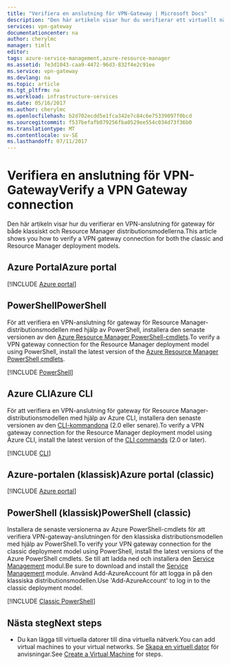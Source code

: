 ```yaml
---
title: "Verifiera en anslutning för VPN-Gateway | Microsoft Docs"
description: "Den här artikeln visar hur du verifierar ett virtuellt nätverk VPN Gateway-anslutningen."
services: vpn-gateway
documentationcenter: na
author: cherylmc
manager: timlt
editor: 
tags: azure-service-management,azure-resource-manager
ms.assetid: 7e3d1043-caa9-4472-96d3-832f4e2c91ee
ms.service: vpn-gateway
ms.devlang: na
ms.topic: article
ms.tgt_pltfrm: na
ms.workload: infrastructure-services
ms.date: 05/16/2017
ms.author: cherylmc
ms.openlocfilehash: b2d702ecdd5e1fca342e7c84c6e75339097f0bcd
ms.sourcegitcommit: f537befafb079256fba0529ee554c034d73f36b0
ms.translationtype: MT
ms.contentlocale: sv-SE
ms.lasthandoff: 07/11/2017
---
```

# <a name="verify-a-vpn-gateway-connection"></a><span data-ttu-id="94e50-103">Verifiera en anslutning för VPN-Gateway</span><span class="sxs-lookup"><span data-stu-id="94e50-103">Verify a VPN Gateway connection</span></span>

<span data-ttu-id="94e50-104">Den här artikeln visar hur du verifierar en VPN-anslutning för gateway för både klassiskt och Resource Manager distributionsmodellerna.</span><span class="sxs-lookup"><span data-stu-id="94e50-104">This article shows you how to verify a VPN gateway connection for both the classic and Resource Manager deployment models.</span></span>

## <a name="azure-portal"></a><span data-ttu-id="94e50-105">Azure Portal</span><span class="sxs-lookup"><span data-stu-id="94e50-105">Azure portal</span></span>

[!INCLUDE [Azure portal](../../includes/vpn-gateway-verify-connection-portal-rm-include.md)]

## <a name="powershell"></a><span data-ttu-id="94e50-106">PowerShell</span><span class="sxs-lookup"><span data-stu-id="94e50-106">PowerShell</span></span>

<span data-ttu-id="94e50-107">För att verifiera en VPN-anslutning för gateway för Resource Manager-distributionsmodellen med hjälp av PowerShell, installera den senaste versionen av den [Azure Resource Manager PowerShell-cmdlets](/powershell/azure/overview).</span><span class="sxs-lookup"><span data-stu-id="94e50-107">To verify a VPN gateway connection for the Resource Manager deployment model using PowerShell, install the latest version of the [Azure Resource Manager PowerShell cmdlets](/powershell/azure/overview).</span></span>

[!INCLUDE [PowerShell](../../includes/vpn-gateway-verify-connection-ps-rm-include.md)]

## <a name="azure-cli"></a><span data-ttu-id="94e50-108">Azure CLI</span><span class="sxs-lookup"><span data-stu-id="94e50-108">Azure CLI</span></span>

<span data-ttu-id="94e50-109">För att verifiera en VPN-anslutning för gateway för Resource Manager-distributionsmodellen med hjälp av Azure CLI, installera den senaste versionen av den [CLI-kommandona](https://docs.microsoft.com/cli/azure/install-azure-cli) (2.0 eller senare).</span><span class="sxs-lookup"><span data-stu-id="94e50-109">To verify a VPN gateway connection for the Resource Manager deployment model using Azure CLI, install the latest version of the [CLI commands](https://docs.microsoft.com/cli/azure/install-azure-cli) (2.0 or later).</span></span>

[!INCLUDE [CLI](../../includes/vpn-gateway-verify-connection-cli-rm-include.md)]


## <a name="azure-portal-classic"></a><span data-ttu-id="94e50-110">Azure-portalen (klassisk)</span><span class="sxs-lookup"><span data-stu-id="94e50-110">Azure portal (classic)</span></span>

[!INCLUDE [Azure portal](../../includes/vpn-gateway-verify-connection-azureportal-classic-include.md)]

## <a name="powershell-classic"></a><span data-ttu-id="94e50-111">PowerShell (klassisk)</span><span class="sxs-lookup"><span data-stu-id="94e50-111">PowerShell (classic)</span></span>

<span data-ttu-id="94e50-112">Installera de senaste versionerna av Azure PowerShell-cmdlets för att verifiera VPN-gateway-anslutningen för den klassiska distributionsmodellen med hjälp av PowerShell.</span><span class="sxs-lookup"><span data-stu-id="94e50-112">To verify your VPN gateway connection for the classic deployment model using PowerShell, install the latest versions of the Azure PowerShell cmdlets.</span></span> <span data-ttu-id="94e50-113">Se till att ladda ned och installera den [Service Management](https://docs.microsoft.com/powershell/azure/install-azure-ps?view=azuresmps-3.7.0) modul.</span><span class="sxs-lookup"><span data-stu-id="94e50-113">Be sure to download and install the [Service Management](https://docs.microsoft.com/powershell/azure/install-azure-ps?view=azuresmps-3.7.0) module.</span></span> <span data-ttu-id="94e50-114">Använd Add-AzureAccount för att logga in på den klassiska distributionsmodellen.</span><span class="sxs-lookup"><span data-stu-id="94e50-114">Use 'Add-AzureAccount' to log in to the classic deployment model.</span></span>

[!INCLUDE [Classic PowerShell](../../includes/vpn-gateway-verify-connection-ps-classic-include.md)]

## <a name="next-steps"></a><span data-ttu-id="94e50-115">Nästa steg</span><span class="sxs-lookup"><span data-stu-id="94e50-115">Next steps</span></span>

* <span data-ttu-id="94e50-116">Du kan lägga till virtuella datorer till dina virtuella nätverk.</span><span class="sxs-lookup"><span data-stu-id="94e50-116">You can add virtual machines to your virtual networks.</span></span> <span data-ttu-id="94e50-117">Se [Skapa en virtuell dator](../virtual-machines/virtual-machines-windows-hero-tutorial.md?toc=%2fazure%2fvirtual-machines%2fwindows%2ftoc.json) för anvisningar.</span><span class="sxs-lookup"><span data-stu-id="94e50-117">See [Create a Virtual Machine](../virtual-machines/virtual-machines-windows-hero-tutorial.md?toc=%2fazure%2fvirtual-machines%2fwindows%2ftoc.json) for steps.</span></span>